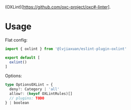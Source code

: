 (OXLint)[https://github.com/oxc-project/oxc#-linter].

# Usage

Flat config:
```js
import { oxlint } from '@lvjiaxuan/eslint-plugin-oxlint'

export default [
  oxlint()
]
```

Options:
```ts
type OptionsOXLint = {
  deny?: Category | 'all'
  allow?: (keyof OXLintRules)[]
  // plugins: TODO
} | boolean
```
